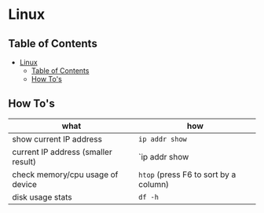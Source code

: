 # Linux

## Table of Contents

- [Linux](#linux)
  - [Table of Contents](#table-of-contents)
  - [How To's](#how-tos)

## How To's

| what                                | how                                   |
| ----------------------------------- | ------------------------------------- |
| show current IP address             | `ip addr show`                        |
| current IP address (smaller result) | `ip addr show | grep inet`            |
| check memory/cpu usage of device    | `htop` (press F6 to sort by a column) |
| disk usage stats                    | `df -h`                               |
